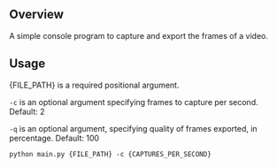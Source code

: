 ## Overview

A simple console program to capture and export the frames of a video.

## Usage

{FILE_PATH} is a required positional argument.

`-c` is an optional argument specifying frames to capture per second. Default: 2

`-q` is an optional argument, specifying quality of frames exported, in percentage. Default: 100

```
python main.py {FILE_PATH} -c {CAPTURES_PER_SECOND}
```